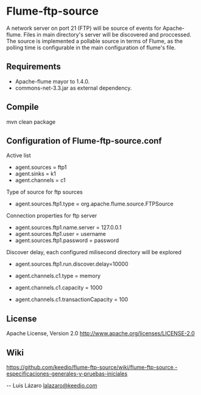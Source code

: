 Flume-ftp-source
================
A network server on port 21 (FTP) will be source of events for Apache-flume. Files in main directory's server will be discovered and proccessed. The source is implemented a pollable source in terms of Flume, as the polling time is configurable in the main configuration of flume's file.

Requirements
------------
- Apache-flume mayor to 1.4.0.
- commons-net-3.3.jar as external dependency.

Compile
-------
mvn clean package

Configuration of Flume-ftp-source.conf
--------------------------------------
Active list
- agent.sources = ftp1
- agent.sinks = k1
- agent.channels = c1 

Type of source for ftp sources
- agent.sources.ftp1.type = org.apache.flume.source.FTPSource

Connection properties for ftp server
- agent.sources.ftp1.name.server = 127.0.0.1
- agent.sources.ftp1.user = username
- agent.sources.ftp1.password = password

Discover delay, each configured milisecond directory will be explored
- agent.sources.ftp1.run.discover.delay=10000

- agent.channels.c1.type = memory
- agent.channels.c1.capacity = 1000
- agent.channels.c1.transactionCapacity = 100

License
-------
Apache License, Version 2.0
http://www.apache.org/licenses/LICENSE-2.0


Wiki
----
https://github.com/keedio/flume-ftp-source/wiki/flume-ftp-source,-especificaciones-generales-y-pruebas-iniciales

--
Luis Lázaro <lalazaro@keedio.com>

